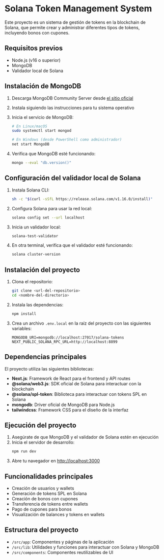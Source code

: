 # Solana Token Management System

Este proyecto es un sistema de gestión de tokens en la blockchain de Solana, que permite crear y administrar diferentes tipos de tokens, incluyendo bonos con cupones.

## Requisitos previos

- Node.js (v16 o superior)
- MongoDB
- Validador local de Solana

## Instalación de MongoDB

1. Descarga MongoDB Community Server desde [el sitio oficial](https://www.mongodb.com/try/download/community)
2. Instala siguiendo las instrucciones para tu sistema operativo
3. Inicia el servicio de MongoDB:

   ```bash
   # En Linux/macOS
   sudo systemctl start mongod

   # En Windows (desde PowerShell como administrador)
   net start MongoDB
   ```

4. Verifica que MongoDB esté funcionando:
   ```bash
   mongo --eval "db.version()"
   ```

## Configuración del validador local de Solana

1. Instala Solana CLI:

   ```bash
   sh -c "$(curl -sSfL https://release.solana.com/v1.16.0/install)"
   ```

2. Configura Solana para usar la red local:

   ```bash
   solana config set --url localhost
   ```

3. Inicia un validador local:

   ```bash
   solana-test-validator
   ```

4. En otra terminal, verifica que el validador esté funcionando:
   ```bash
   solana cluster-version
   ```

## Instalación del proyecto

1. Clona el repositorio:

   ```bash
   git clone <url-del-repositorio>
   cd <nombre-del-directorio>
   ```

2. Instala las dependencias:

   ```bash
   npm install
   ```

3. Crea un archivo `.env.local` en la raíz del proyecto con las siguientes variables:
   ```
   MONGODB_URI=mongodb://localhost:27017/solana-tokens
   NEXT_PUBLIC_SOLANA_RPC_URL=http://localhost:8899
   ```

## Dependencias principales

El proyecto utiliza las siguientes bibliotecas:

- **Next.js**: Framework de React para el frontend y API routes
- **@solana/web3.js**: SDK oficial de Solana para interactuar con la blockchain
- **@solana/spl-token**: Biblioteca para interactuar con tokens SPL en Solana
- **mongodb**: Driver oficial de MongoDB para Node.js
- **tailwindcss**: Framework CSS para el diseño de la interfaz

## Ejecución del proyecto

1. Asegúrate de que MongoDB y el validador de Solana estén en ejecución
2. Inicia el servidor de desarrollo:
   ```bash
   npm run dev
   ```
3. Abre tu navegador en [http://localhost:3000](http://localhost:3000)

## Funcionalidades principales

- Creación de usuarios y wallets
- Generación de tokens SPL en Solana
- Creación de bonos con cupones
- Transferencia de tokens entre wallets
- Pago de cupones para bonos
- Visualización de balances y tokens en wallets

## Estructura del proyecto

- `/src/app`: Componentes y páginas de la aplicación
- `/src/lib`: Utilidades y funciones para interactuar con Solana y MongoDB
- `/src/components`: Componentes reutilizables de UI
